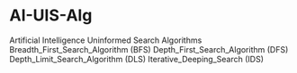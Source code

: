 # AI-UIS-Alg
Artificial Intelligence Uninformed Search Algorithms
Breadth_First_Search_Algorithm (BFS)
Depth_First_Search_Algorithm (DFS)
Depth_Limit_Search_Algorithm (DLS)
Iterative_Deeping_Search (IDS)
